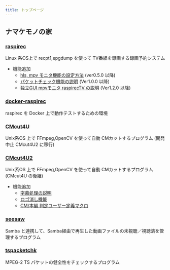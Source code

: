 ```yaml
---
title: トップページ
---
```


## ナマケモノの家

### [raspirec]({{site.baseurl}}/src/raspirec.html)

Linux 系OS上で recpt1,epgdump を使って TV番組を録画する録画予約システム

* 機能追加
    * [hls, mpv モニタ機能の設定方法]({{site.baseurl}}/src/raspirec-option.html) (ver0.5.0 以降)
    * [パケットチェック機能の説明]({{site.baseurl}}/src/raspirec-packetchk.html) (Ver1.0.0 以降)
    * [独立GUI mpvモニタ raspirecTV の説明]({{site.baseurl}}/src/raspirec-TV.html) (Ver1.2.0 以降)


### [docker-raspirec]({{site.baseurl}}/src/docker-raspirec.html)

raspirec を Docker 上で動作テストするための環境

### [CMcut4U]({{site.baseurl}}/src/CMcut4U.html)

Unix系OS 上で FFmpeg,OpenCV を使って自動 CMカットするプログラム (開発中止 CMcut4U2 に移行)

### [CMcut4U2]({{site.baseurl}}/src/CMcut4U2.html)

Unix系OS 上で FFmpeg,OpenCV を使って自動 CMカットするプログラム (CMcut4U の後継)

* 機能追加
   * [字幕処理の説明]({{site.baseurl}}/src/subtitle.html)
   * [ロゴ消し機能]({{site.baseurl}}/src/CMcut4U2-removelogo.html )
   * [CM/本編 判定ユーザー定義マクロ]({{site.baseurl}}/src/CMcut4U2-macro.html )
 

### [seesaw]({{site.baseurl}}/src/seesaw.html)

Samba と連携して、Samba経由で再生した動画ファイルの未視聴／視聴済を管理するプログラム

### [tspacketchk]({{site.baseurl}}/src/tspacketchk.html)

MPEG-2 TS パケットの健全性をチェックするプログラム
